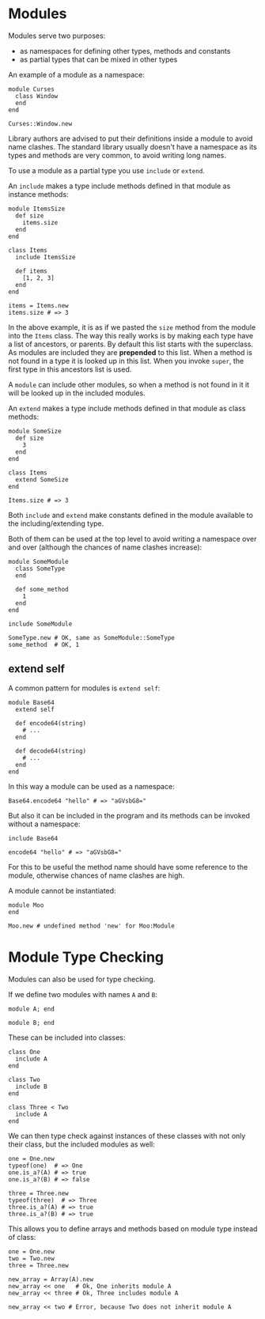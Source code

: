 # Modules

Modules serve two purposes:

* as namespaces for defining other types, methods and constants
* as partial types that can be mixed in other types

An example of a module as a namespace:

```crystal
module Curses
  class Window
  end
end

Curses::Window.new
```

Library authors are advised to put their definitions inside a module to avoid name clashes. The standard library usually doesn't have a namespace as its types and methods are very common, to avoid writing long names.

To use a module as a partial type you use `include` or `extend`.

An `include` makes a type include methods defined in that module as instance methods:

```crystal
module ItemsSize
  def size
    items.size
  end
end

class Items
  include ItemsSize

  def items
    [1, 2, 3]
  end
end

items = Items.new
items.size # => 3
```

In the above example, it is as if we pasted the `size` method from the module into the `Items` class. The way this really works is by making each type have a list of ancestors, or parents. By default this list starts with the superclass. As modules are included they are **prepended** to this list. When a method is not found in a type it is looked up in this list. When you invoke `super`, the first type in this ancestors list is used.

A `module` can include other modules, so when a method is not found in it it will be looked up in the included modules.

An `extend` makes a type include methods defined in that module as class methods:

```crystal
module SomeSize
  def size
    3
  end
end

class Items
  extend SomeSize
end

Items.size # => 3
```

Both `include` and `extend` make constants defined in the module available to the including/extending type.

Both of them can be used at the top level to avoid writing a namespace over and over (although the chances of name clashes increase):

```crystal
module SomeModule
  class SomeType
  end

  def some_method
    1
  end
end

include SomeModule

SomeType.new # OK, same as SomeModule::SomeType
some_method  # OK, 1
```

## extend self

A common pattern for modules is `extend self`:

```crystal
module Base64
  extend self

  def encode64(string)
    # ...
  end

  def decode64(string)
    # ...
  end
end
```

In this way a module can be used as a namespace:

```crystal
Base64.encode64 "hello" # => "aGVsbG8="
```

But also it can be included in the program and its methods can be invoked without a namespace:

```crystal
include Base64

encode64 "hello" # => "aGVsbG8="
```

For this to be useful the method name should have some reference to the module, otherwise chances of name clashes are high.

A module cannot be instantiated:

```crystal
module Moo
end

Moo.new # undefined method 'new' for Moo:Module
```

# Module Type Checking

Modules can also be used for type checking.

If we define two modules with names `A` and `B`:

```crystal
module A; end

module B; end
```

These can be included into classes:

```crystal
class One
  include A
end

class Two
  include B
end

class Three < Two
  include A
end
```

We can then type check against instances of these classes with not only their class, but the
included modules as well:

```crystal
one = One.new
typeof(one)  # => One
one.is_a?(A) # => true
one.is_a?(B) # => false

three = Three.new
typeof(three)  # => Three
three.is_a?(A) # => true
three.is_a?(B) # => true
```

This allows you to define arrays and methods based on module type instead of class:
```crystal
one = One.new
two = Two.new
three = Three.new

new_array = Array(A).new
new_array << one   # Ok, One inherits module A
new_array << three # Ok, Three includes module A

new_array << two # Error, because Two does not inherit module A
```
